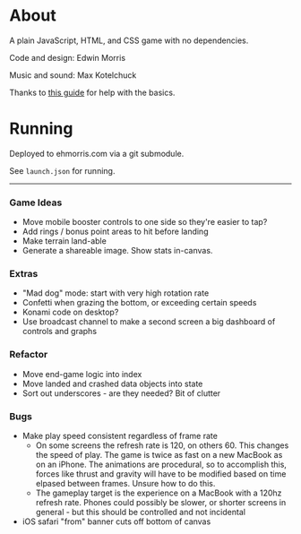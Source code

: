 # About

A plain JavaScript, HTML, and CSS game with no dependencies.

Code and design: Edwin Morris

Music and sound: Max Kotelchuck

Thanks to [this guide](http://students.cs.ucl.ac.uk/schoolslab/projects/HT5/) for help with the basics.

# Running

Deployed to ehmorris.com via a git submodule.

See `launch.json` for running.

---

### Game Ideas

- Move mobile booster controls to one side so they're easier to tap?
- Add rings / bonus point areas to hit before landing
- Make terrain land-able
- Generate a shareable image. Show stats in-canvas.

### Extras

- "Mad dog" mode: start with very high rotation rate
- Confetti when grazing the bottom, or exceeding certain speeds
- Konami code on desktop?
- Use broadcast channel to make a second screen a big dashboard of controls and graphs

### Refactor

- Move end-game logic into index
- Move landed and crashed data objects into state
- Sort out underscores - are they needed? Bit of clutter

### Bugs

- Make play speed consistent regardless of frame rate
  - On some screens the refresh rate is 120, on others 60. This changes the speed of play. The game is twice as fast on a new MacBook as on an iPhone. The animations are procedural, so to accomplish this, forces like thrust and gravity will have to be modified based on time elpased between frames. Unsure how to do this.
  - The gameplay target is the experience on a MacBook with a 120hz refresh rate. Phones could possibly be slower, or shorter screens in general - but this should be controlled and not incidental
- iOS safari "from" banner cuts off bottom of canvas
